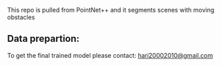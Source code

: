 This repo is pulled from PointNet++ and it segments scenes with moving obstacles


Data prepartion:
------------------






To get the final trained model please contact: hari20002010@gmail.com

